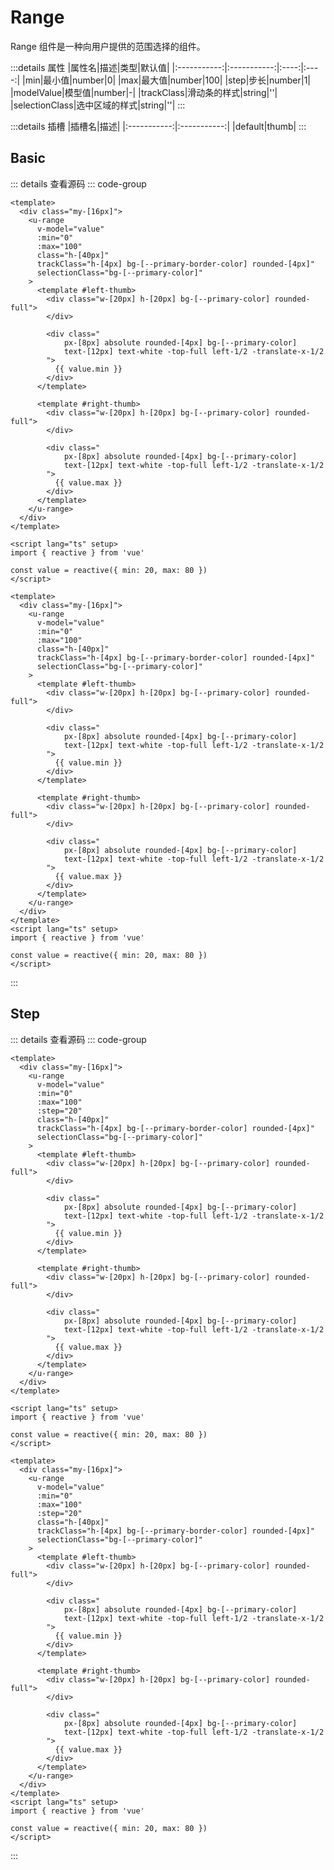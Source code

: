 <!-- import -->
<script setup>
import Basic from '../examples/range/01.basic.vue'
import Step from '../examples/range/02.step.vue'
</script>
<!-- import -->

# Range

Range 组件是一种向用户提供的范围选择的组件。

:::details 属性
|属性名|描述|类型|默认值|
|:-----------:|:-----------:|:----:|:----:|
|min|最小值|number|0|
|max|最大值|number|100|
|step|步长|number|1|
|modelValue|模型值|number|-|
|trackClass|滑动条的样式|string|''|
|selectionClass|选中区域的样式|string|''|
:::

:::details 插槽
|插槽名|描述|
|:-----------:|:-----------:|
|default|thumb|
:::

## Basic

<!-- component -->
<Basic></Basic>
::: details 查看源码
::: code-group
```vue [template]
<template>
  <div class="my-[16px]">
    <u-range 
      v-model="value" 
      :min="0"
      :max="100" 
      class="h-[40px]"
      trackClass="h-[4px] bg-[--primary-border-color] rounded-[4px]"
      selectionClass="bg-[--primary-color]"
    >
      <template #left-thumb>
        <div class="w-[20px] h-[20px] bg-[--primary-color] rounded-full">
        </div>

        <div class="
            px-[8px] absolute rounded-[4px] bg-[--primary-color]
            text-[12px] text-white -top-full left-1/2 -translate-x-1/2
        ">
          {{ value.min }}
        </div>
      </template>

      <template #right-thumb>
        <div class="w-[20px] h-[20px] bg-[--primary-color] rounded-full">
        </div>

        <div class="
            px-[8px] absolute rounded-[4px] bg-[--primary-color]
            text-[12px] text-white -top-full left-1/2 -translate-x-1/2
        ">
          {{ value.max }}
        </div>
      </template>
    </u-range>
  </div>
</template>
```

```vue [script]
<script lang="ts" setup>
import { reactive } from 'vue'

const value = reactive({ min: 20, max: 80 })
</script>
```

```vue [all]
<template>
  <div class="my-[16px]">
    <u-range 
      v-model="value" 
      :min="0"
      :max="100" 
      class="h-[40px]"
      trackClass="h-[4px] bg-[--primary-border-color] rounded-[4px]"
      selectionClass="bg-[--primary-color]"
    >
      <template #left-thumb>
        <div class="w-[20px] h-[20px] bg-[--primary-color] rounded-full">
        </div>

        <div class="
            px-[8px] absolute rounded-[4px] bg-[--primary-color]
            text-[12px] text-white -top-full left-1/2 -translate-x-1/2
        ">
          {{ value.min }}
        </div>
      </template>

      <template #right-thumb>
        <div class="w-[20px] h-[20px] bg-[--primary-color] rounded-full">
        </div>

        <div class="
            px-[8px] absolute rounded-[4px] bg-[--primary-color]
            text-[12px] text-white -top-full left-1/2 -translate-x-1/2
        ">
          {{ value.max }}
        </div>
      </template>
    </u-range>
  </div>
</template>
<script lang="ts" setup>
import { reactive } from 'vue'

const value = reactive({ min: 20, max: 80 })
</script>

```

:::
<!-- component -->

## Step

<!-- component -->
<Step></Step>
::: details 查看源码
::: code-group
```vue [template]
<template>
  <div class="my-[16px]">
    <u-range 
      v-model="value" 
      :min="0"
      :max="100" 
      :step="20"
      class="h-[40px]"
      trackClass="h-[4px] bg-[--primary-border-color] rounded-[4px]"
      selectionClass="bg-[--primary-color]"
    >
      <template #left-thumb>
        <div class="w-[20px] h-[20px] bg-[--primary-color] rounded-full">
        </div>

        <div class="
            px-[8px] absolute rounded-[4px] bg-[--primary-color]
            text-[12px] text-white -top-full left-1/2 -translate-x-1/2
        ">
          {{ value.min }}
        </div>
      </template>

      <template #right-thumb>
        <div class="w-[20px] h-[20px] bg-[--primary-color] rounded-full">
        </div>

        <div class="
            px-[8px] absolute rounded-[4px] bg-[--primary-color]
            text-[12px] text-white -top-full left-1/2 -translate-x-1/2
        ">
          {{ value.max }}
        </div>
      </template>
    </u-range>
  </div>
</template>
```

```vue [script]
<script lang="ts" setup>
import { reactive } from 'vue'

const value = reactive({ min: 20, max: 80 })
</script>
```

```vue [all]
<template>
  <div class="my-[16px]">
    <u-range 
      v-model="value" 
      :min="0"
      :max="100" 
      :step="20"
      class="h-[40px]"
      trackClass="h-[4px] bg-[--primary-border-color] rounded-[4px]"
      selectionClass="bg-[--primary-color]"
    >
      <template #left-thumb>
        <div class="w-[20px] h-[20px] bg-[--primary-color] rounded-full">
        </div>

        <div class="
            px-[8px] absolute rounded-[4px] bg-[--primary-color]
            text-[12px] text-white -top-full left-1/2 -translate-x-1/2
        ">
          {{ value.min }}
        </div>
      </template>

      <template #right-thumb>
        <div class="w-[20px] h-[20px] bg-[--primary-color] rounded-full">
        </div>

        <div class="
            px-[8px] absolute rounded-[4px] bg-[--primary-color]
            text-[12px] text-white -top-full left-1/2 -translate-x-1/2
        ">
          {{ value.max }}
        </div>
      </template>
    </u-range>
  </div>
</template>
<script lang="ts" setup>
import { reactive } from 'vue'

const value = reactive({ min: 20, max: 80 })
</script>

```

:::
<!-- component -->
